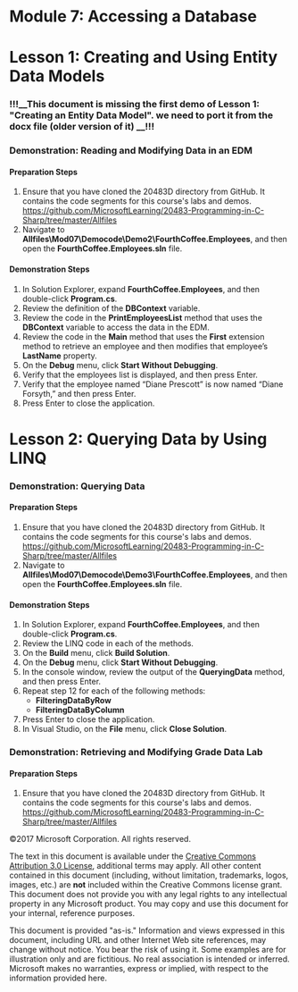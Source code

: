 
# Module 7: Accessing a Database

# Lesson 1:  Creating and Using Entity Data Models
### !!!__This document is missing the first demo of Lesson 1: "Creating an Entity Data Model". we need to port it from the docx file (older version of it) __!!! ###
### Demonstration: Reading and Modifying Data in an EDM

#### Preparation Steps

1. Ensure that you have cloned the 20483D directory from GitHub. It contains the code segments for this course's labs and demos. https://github.com/MicrosoftLearning/20483-Programming-in-C-Sharp/tree/master/Allfiles
2. Navigate to **Allfiles\Mod07\Democode\Demo2\FourthCoffee.Employees**, and then open the **FourthCoffee.Employees.sln** file.


#### Demonstration Steps

1.  In Solution Explorer, expand **FourthCoffee.Employees**, and then
    double-click **Program.cs**.
2.  Review the definition of the **DBContext** variable.
3.  Review the code in the **PrintEmployeesList** method that uses the
    **DBContext** variable to access the data in the EDM.
4.  Review the code in the **Main** method that uses the **First** extension
    method to retrieve an employee and then modifies that employee’s
    **LastName** property.
5.  On the **Debug** menu, click **Start Without Debugging**.
6.  Verify that the employees list is displayed, and then press Enter.
7. Verify that the employee named “Diane Prescott” is now named “Diane
    Forsyth,” and then press Enter.
8. Press Enter to close the application.


# Lesson 2:  Querying Data by Using LINQ

### Demonstration: Querying Data

#### Preparation Steps

1. Ensure that you have cloned the 20483D directory from GitHub. It contains the code segments for this course's labs and demos. https://github.com/MicrosoftLearning/20483-Programming-in-C-Sharp/tree/master/Allfiles
2. Navigate to **Allfiles\Mod07\Democode\Demo3\FourthCoffee.Employees**, and then open the **FourthCoffee.Employees.sln** file.



#### Demonstration Steps

1.  In Solution Explorer, expand **FourthCoffee.Employees**, and then
    double-click **Program.cs**.
2.  Review the LINQ code in each of the methods.
3.  On the **Build** menu, click **Build Solution**.
4.  On the **Debug** menu, click **Start Without Debugging**.
5.  In the console window, review the output of the **QueryingData** method, and
    then press Enter.
6.  Repeat step 12 for each of the following methods:
    -  **FilteringDataByRow**
    -  **FilteringDataByColumn**
7. Press Enter to close the application.
8. In Visual Studio, on the **File** menu, click **Close Solution**.


### Demonstration: Retrieving and Modifying Grade Data Lab

#### Preparation Steps

1. Ensure that you have cloned the 20483D directory from GitHub. It contains the code segments for this course's labs and demos. https://github.com/MicrosoftLearning/20483-Programming-in-C-Sharp/tree/master/Allfiles






©2017 Microsoft Corporation. All rights reserved.

The text in this document is available under the  [Creative Commons Attribution 3.0 License](https://creativecommons.org/licenses/by/3.0/legalcode), additional terms may apply. All other content contained in this document (including, without limitation, trademarks, logos, images, etc.) are  **not**  included within the Creative Commons license grant. This document does not provide you with any legal rights to any intellectual property in any Microsoft product. You may copy and use this document for your internal, reference purposes.

This document is provided &quot;as-is.&quot; Information and views expressed in this document, including URL and other Internet Web site references, may change without notice. You bear the risk of using it. Some examples are for illustration only and are fictitious. No real association is intended or inferred. Microsoft makes no warranties, express or implied, with respect to the information provided here.
